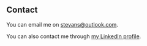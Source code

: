 ## Contact

You can email me on <stevans@outlook.com>.

You can also contact me through [my LinkedIn profile](https://www.linkedin.com/in/steve-evans-bb253118/).
